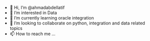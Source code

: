 - 👋 Hi, I’m @ahmadabdellatif
- 👀 I’m interested in Data
- 🌱 I’m currently learning oracle integration
- 💞️ I’m looking to collaborate on python, integration and data related topics
- 📫 How to reach me ...

<!---
ahmadabdellatif/ahmadabdellatif is a ✨ special ✨ repository because its `README.md` (this file) appears on your GitHub profile.
You can click the Preview link to take a look at your changes.
--->
